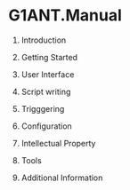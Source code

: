 # G1ANT.Manual

1. Introduction

2. Getting Started

3. User Interface

4. Script writing 

5. Trigggering

6. Configuration

7. Intellectual Property

8. Tools

9. Additional Information
